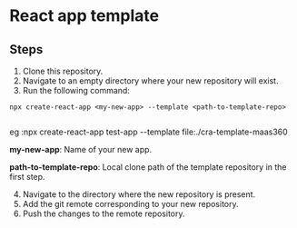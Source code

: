 # React app template

## Steps
1. Clone this repository.
2. Navigate to an empty directory where your new repository will exist.
3. Run the following command:
```
npx create-react-app <my-new-app> --template <path-to-template-repo>


```


eg :npx create-react-app test-app --template file:./cra-template-maas360


**my-new-app**: Name of your new app.

**path-to-template-repo**: Local clone path of the template repository in the first step.

4. Navigate to the directory where the new repository is present.
5. Add the git remote corresponding to your new repository.
6. Push the changes to the remote repository.
